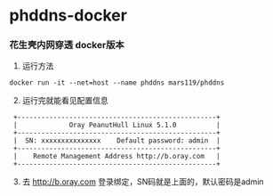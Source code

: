 # phddns-docker
### 花生壳内网穿透 docker版本

1. 运行方法
``` 
docker run -it --net=host --name phddns mars119/phddns
```

2. 运行完就能看见配置信息
```
 +--------------------------------------------------+
 |             Oray PeanutHull Linux 5.1.0          |
 +--------------------------------------------------+
 |  SN: xxxxxxxxxxxxxxx    Default password: admin  |
 +--------------------------------------------------+
 |    Remote Management Address http://b.oray.com   |
 +--------------------------------------------------+
```
3. 去 http://b.oray.com 登录绑定，SN码就是上面的，默认密码是admin

